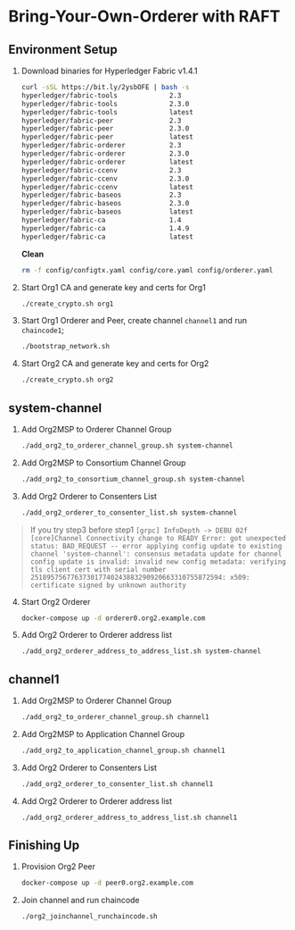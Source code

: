 # Bring-Your-Own-Orderer with RAFT

## Environment Setup

1. Download binaries for Hyperledger Fabric v1.4.1

   ```bash
   curl -sSL https://bit.ly/2ysbOFE | bash -s
   hyperledger/fabric-tools             2.3 
   hyperledger/fabric-tools             2.3.0  
   hyperledger/fabric-tools             latest 
   hyperledger/fabric-peer              2.3    
   hyperledger/fabric-peer              2.3.0  
   hyperledger/fabric-peer              latest 
   hyperledger/fabric-orderer           2.3    
   hyperledger/fabric-orderer           2.3.0  
   hyperledger/fabric-orderer           latest 
   hyperledger/fabric-ccenv             2.3    
   hyperledger/fabric-ccenv             2.3.0  
   hyperledger/fabric-ccenv             latest 
   hyperledger/fabric-baseos            2.3    
   hyperledger/fabric-baseos            2.3.0  
   hyperledger/fabric-baseos            latest 
   hyperledger/fabric-ca                1.4    
   hyperledger/fabric-ca                1.4.9  
   hyperledger/fabric-ca                latest 
   ```
   
   **Clean**
   ```bash
   rm -f config/configtx.yaml config/core.yaml config/orderer.yaml
   ```

2. Start Org1 CA and generate key and certs for Org1

   ```bash
   ./create_crypto.sh org1
   ```

3. Start Org1 Orderer and Peer, create channel `channel1` and run `chaincode1`;

   ```bash
   ./bootstrap_network.sh
   ```

4. Start Org2 CA and generate key and certs for Org2

   ```bash
   ./create_crypto.sh org2
   ```

## system-channel

1. Add Org2MSP to Orderer Channel Group

   ```bash
   ./add_org2_to_orderer_channel_group.sh system-channel
   ```

2. Add Org2MSP to Consortium Channel Group

   ```bash
   ./add_org2_to_consortium_channel_group.sh system-channel
   ```

3. Add Org2 Orderer to Consenters List

   ```bash
   ./add_org2_orderer_to_consenter_list.sh system-channel
   ```
> If you try step3 before step1
> `[grpc] InfoDepth -> DEBU 02f [core]Channel Connectivity change to READY
Error: got unexpected status: BAD_REQUEST -- error applying config update to existing channel 'system-channel': consensus metadata update for channel config update is invalid: invalid new config metadata: verifying tls client cert with serial number 251895756776373017740243883290920663310755872594: x509: certificate signed by unknown authority`


4. Start Org2 Orderer

   ```bash
   docker-compose up -d orderer0.org2.example.com
   ```

5. Add Org2 Orderer to Orderer address list

   ```bash
   ./add_org2_orderer_address_to_address_list.sh system-channel
   ```

## channel1

1. Add Org2MSP to Orderer Channel Group

   ```bash
   ./add_org2_to_orderer_channel_group.sh channel1
   ```

2. Add Org2MSP to Application Channel Group

   ```bash
   ./add_org2_to_application_channel_group.sh channel1
   ```

3. Add Org2 Orderer to Consenters List

   ```bash
   ./add_org2_orderer_to_consenter_list.sh channel1
   ```

4. Add Org2 Orderer to Orderer address list

   ```bash
   ./add_org2_orderer_address_to_address_list.sh channel1
   ```

## Finishing Up

1. Provision Org2 Peer

   ```bash
   docker-compose up -d peer0.org2.example.com
   ```


3. Join channel and run chaincode

   ```bash
   ./org2_joinchannel_runchaincode.sh
    ```